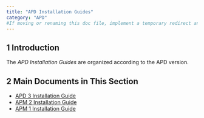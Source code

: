 ```yaml
---
title: "APD Installation Guides"
category: "APD"
#If moving or renaming this doc file, implement a temporary redirect and let the respective team know they should update the URL in the product. See Mapping to Products for more details.
---
```


## 1 Introduction

The *APD Installation Guides* are organized according to the APD version.

## 2 Main Documents in This Section

* [APD 3 Installation Guide](ig-three)
* [APM 2 Installation Guide](ig-two)
* [APM 1 Installation Guide](ig-one)
